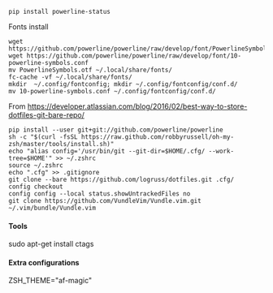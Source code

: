```
pip install powerline-status
```

Fonts install

```
wget https://github.com/powerline/powerline/raw/develop/font/PowerlineSymbols.otf
wget https://github.com/powerline/powerline/raw/develop/font/10-powerline-symbols.conf
mv PowerlineSymbols.otf ~/.local/share/fonts/
fc-cache -vf ~/.local/share/fonts/
mkdir  ~/.config/fontconfig; mkdir ~/.config/fontconfig/conf.d/
mv 10-powerline-symbols.conf ~/.config/fontconfig/conf.d/
```

From https://developer.atlassian.com/blog/2016/02/best-way-to-store-dotfiles-git-bare-repo/

```
pip install --user git+git://github.com/powerline/powerline
sh -c "$(curl -fsSL https://raw.github.com/robbyrussell/oh-my-zsh/master/tools/install.sh)"
echo "alias config='/usr/bin/git --git-dir=$HOME/.cfg/ --work-tree=$HOME'" >> ~/.zshrc
source ~/.zshrc
echo ".cfg" >> .gitignore
git clone --bare https://github.com/logruss/dotfiles.git .cfg/
config checkout
config config --local status.showUntrackedFiles no
git clone https://github.com/VundleVim/Vundle.vim.git ~/.vim/bundle/Vundle.vim
```

#### Tools
sudo apt-get install ctags

#### Extra configurations
ZSH_THEME="af-magic"
